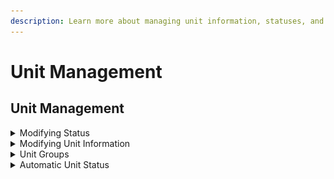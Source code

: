 ```yaml
---
description: Learn more about managing unit information, statuses, and more!
---
```


# Unit Management

## Unit Management

<details>

<summary>Modifying Status</summary>

You can click on a unit's status for a dropdown menu to quickly modify it.

![Sonoran CAD - Unit Status](<../../.gitbook/assets/image (156).png>)

</details>

<details>

<summary>Modifying Unit Information</summary>

Click on any active unit and select "Edit Unit" to change their identifier information.

![Sonoran CAD - Edit Unit](<../../.gitbook/assets/image (265).png>)

</details>

<details>

<summary>Unit Groups</summary>

Unit groups are a way to combine two units together, typically when they're in the save vehicle or apparatus.

To add a unit to a group, simply select the unit and select "Add to Group" > New Group or an existing group

![Sonoran CAD - Unit Group](<../../.gitbook/assets/image (150).png>)

Or, you can drag-and-drop a unit to the Unit Groups section.\
Drag it to the header to create a new group, or drag it to an existing group to add it.

![Sonoran CAD - Unit Group](../../.gitbook/assets/3aa5a1745988325dd443220e1f3586b1.gif)

</details>

<details>

<summary>Automatic Unit Status</summary>

Dispatchers can also customize what to automatically set unit statuses to after specific actions. Select the `Auto-Status` button in the call editor to enable status changes on call attachment, detachment, and closure.

<figure><img src="../../.gitbook/assets/image (88).png" alt="" width="375"><figcaption><p>Sonoran CAD: Auto Status</p></figcaption></figure>

</details>
